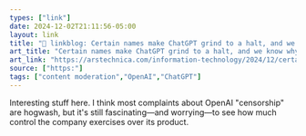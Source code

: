 ```yaml
---
types: ["link"]
date: 2024-12-02T21:11:56-05:00
layout: link
title: "🔗 linkblog: Certain names make ChatGPT grind to a halt, and we know why'"
art_title: "Certain names make ChatGPT grind to a halt, and we know why"
art_link: "https://arstechnica.com/information-technology/2024/12/certain-names-make-chatgpt-grind-to-a-halt-and-we-know-why/"
source: ["https:"]
tags: ["content moderation","OpenAI","ChatGPT"]
---
```

Interesting stuff here. I think most complaints about OpenAI "censorship" are hogwash, but it's still fascinating—and worrying—to see how much control the company exercises over its product.
